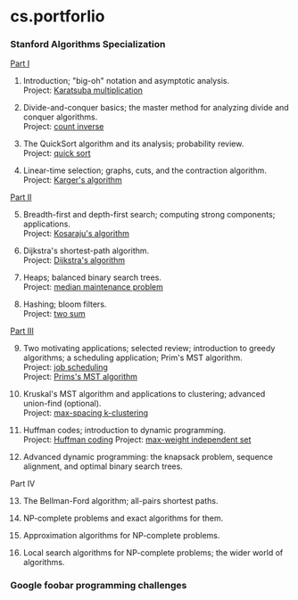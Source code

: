 # cs.portforlio

### Stanford Algorithms Specialization

[Part I](https://www.youtube.com/playlist?list=PLEGCF-WLh2RLHqXx6-GZr_w7LgqKDXxN_)

1. Introduction; "big-oh" notation and asymptotic analysis.  
   Project: [Karatsuba multiplication](https://github.com/carbonatezero/cs.portfolio/tree/main/karatsuba)

2. Divide-and-conquer basics; the master method for analyzing divide and conquer algorithms.  
   Project: [count inverse](https://github.com/carbonatezero/cs.portfolio/tree/main/countinv)

3. The QuickSort algorithm and its analysis; probability review.  
   Project: [quick sort](https://github.com/carbonatezero/cs.portfolio/tree/main/quicksort)

4. Linear-time selection; graphs, cuts, and the contraction algorithm.  
   Project: [Karger's algorithm](https://github.com/carbonatezero/cs.portfolio/tree/main/karger)


[Part II](https://www.youtube.com/playlist?list=PLEGCF-WLh2RJ5W-pt-KE9GUArTDzVwL1P)

5. Breadth-first and depth-first search; computing strong components; applications.  
   Project: [Kosaraju's algorithm](https://github.com/carbonatezero/cs.portfolio/tree/main/kosaraju)

6. Dijkstra's shortest-path algorithm.  
   Project: [Dijkstra's algorithm](https://github.com/carbonatezero/cs.portfolio/tree/main/dijkstra)

7. Heaps; balanced binary search trees.  
   Project: [median maintenance problem](https://github.com/carbonatezero/cs.portfolio/tree/main/dijkstra-pq)

8. Hashing; bloom filters.  
   Project: [two sum](https://github.com/carbonatezero/cs.portfolio/tree/main/twosum)


[Part III](https://www.youtube.com/playlist?list=PLEGCF-WLh2RI5H8JBWxq0Q4AN7XVaj-h-)

9. Two motivating applications; selected review; introduction to greedy algorithms; a scheduling application; Prim's MST algorithm.  
   Project: [job scheduling](https://github.com/carbonatezero/cs.portfolio/tree/main/greedy/P1-2)  
   Project: [Prims's MST algorithm](https://github.com/carbonatezero/cs.portfolio/tree/main/greedy/P3)

10. Kruskal's MST algorithm and applications to clustering; advanced union-find (optional).  
   Project: [max-spacing k-clustering](https://github.com/carbonatezero/cs.portfolio/tree/main/cluster)

11. Huffman codes; introduction to dynamic programming.  
   Project: [Huffman coding](https://github.com/carbonatezero/cs.portfolio/tree/main/huffmancode/P12)
   Project: [max-weight independent set](https://github.com/carbonatezero/cs.portfolio/tree/main/dpMWIS/P3)

12. Advanced dynamic programming: the knapsack problem, sequence alignment, and optimal binary search trees.


Part IV

13. The Bellman-Ford algorithm; all-pairs shortest paths.

14. NP-complete problems and exact algorithms for them.

15. Approximation algorithms for NP-complete problems.

16. Local search algorithms for NP-complete problems; the wider world of algorithms.

### Google foobar programming challenges
